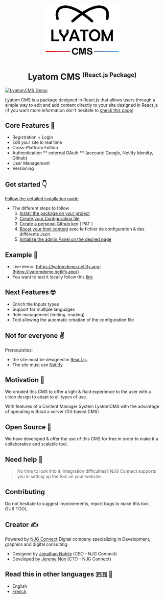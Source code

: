 <p align="center">
  <img src="./src/icons/logo.png" alt="Lyatom cms" width="50%" />
</p>
<h1 align="center">Lyatom CMS <small><sup>(React.js Package)</sup></small></h1>

[![LyatomCMS Demo](./src/icons/Lyatom-CMS.gif)](https://lyatomdemo.netlify.app/admin)

Lyatom CMS is a package designed in React.js that allows users through a simple way to edit and add content directly to your site designed in React.js (if you want more information don't hesitate to [check this page](./docs/en/resume.md))

## Core Features 🥰

- Registration + Login
- Edit your site in real time
- Cross-Platform Edition
- Authentication ** external OAuth ** (account: Google, Netlify Identity, Github)
- User Management
- Versioning

## Get started 👇

[Follow the detailed installation guide](./docs/en/getStarted.md)

- The different steps to follow
  1. [Install the package on your project](./docs/en/getStarted.md#installation)
  2. [Create your Configuration file](./docs/en/getStarted.md#configuration)
  3. [Create a personal Github key](./docs/en/getStarted.md#pat) ( PAT )
  4. [Boost your html content](./docs/en/getStarted.md#initAdminPanel) avec le fichier de configuration & des différents Json
  5. [Initialize the admin Panel on the desired page](./docs/en/getStarted.md#initAdminPanel)

## Example 👀

- Live demo: [https://lyatomdemo.netlify.app](https://lyatomdemo.netlify.app/)
- You want to test it locally follow this [link](./examples/demo/README.md)

## Next Features 🤓

- Enrich the Inputs types
- Support for multiple languages
- Role management (editing, reading)
- Tool allowing the automatic creation of the configuration file

## Not for everyone ✌️

Prerequisites:

- the site must be designed in [React.js](https://en.reactjs.org/).
- The site must use [Netlify](https://www.netlify.com/)

## Motivation 💪

We created this CMS to offer a light & fluid experience to the user with a clean design to adapt to all types of use.

With features of a Content Manager System LyatomCMS with the advantage of operating without a server (Git-based CMS)

## Open Source 🤗

We have developed & offer the use of this CMS for free in order to make it a collaborative and scalable tool.

## Need help 🤝

> No time to look into it, integration difficulties? NJG Connect supports you in setting up the tool on your website.

## Contributing

Do not hesitate to suggest improvements, report bugs to make this tool, OUR TOOL.

## Creator ✍️

Powered by [NJG Connect](https://njgconnect.fr/) Digital company specializing in Development, graphics and digital consulting.

- Designed by [Jonathan Nohile](https://www.linkedin.com/in/jonathan-nohile) (CEO - NJG Connect)
- Developed by [Jeremy Noh](https://github.com/JeremyNoh) (CTO - NJG Connect)

## Read this in other languages 🇫🇷 🏴󠁧󠁢󠁥󠁮󠁧󠁿

- English
- [French](./README-fr.md)
